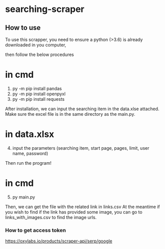 # searching-scraper

## How to use

To use this scrapper, you need to ensure a python (>3.6) is already downloaded in you computer,

then follow the below procedures

# in cmd
1. py -m pip install pandas
2. py -m pip install openpyxl
3. py -m pip install requests

After installation, we can input the searching item in the data.xlse attached.
Make sure the excel file is in the same directory as the main.py.

# in data.xlsx
4. input the parameters (searching item, start page, pages, limit, user name, password)

Then run the program!

# in cmd
5. py main.py

Then, we can get the file with the related link in links.csv
At the meantime if you wish to find if the link has provided some image, you can go to links_with_images.csv to find the image urls.

### How to get access token
https://oxylabs.io/products/scraper-api/serp/google
